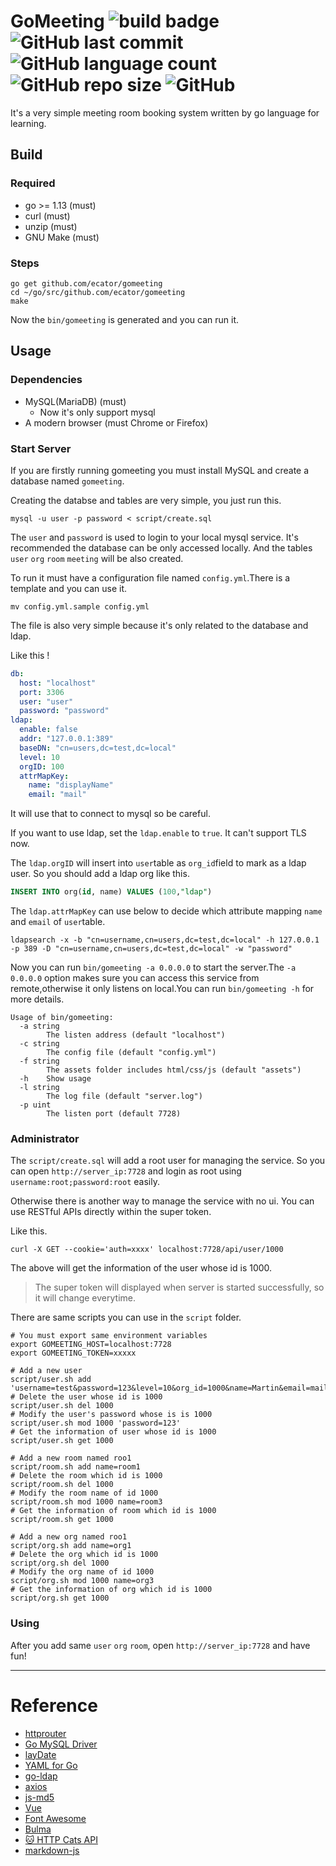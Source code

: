 
# GoMeeting ![build badge](https://github.com/ecator/gomeeting/actions/workflows/build.yml/badge.svg) ![GitHub last commit](https://img.shields.io/github/last-commit/ecator/gomeeting) ![GitHub language count](https://img.shields.io/github/languages/count/ecator/gomeeting) ![GitHub repo size](https://img.shields.io/github/repo-size/ecator/gomeeting) ![GitHub](https://img.shields.io/github/license/ecator/gomeeting) 
It's a very simple meeting room booking system written by go language for learning.

## Build
### Required
 - go >= 1.13 (must)
 - curl (must)
 - unzip (must)
 - GNU Make (must)
 
### Steps
```shell
go get github.com/ecator/gomeeting
cd ~/go/src/github.com/ecator/gomeeting
make
```
Now the `bin/gomeeting` is generated and you can run it.

## Usage
### Dependencies
- MySQL(MariaDB) (must)
  - Now it's only support mysql
- A modern browser (must Chrome or Firefox)

### Start Server
If you are firstly running gomeeting you must install MySQL and create a database named `gomeeting`.

Creating the databse and tables are very simple, you just run this.
```shell
mysql -u user -p password < script/create.sql
```
The `user` and `password` is used to login to your local mysql service. It's recommended the database can be only accessed locally. And the tables `user` `org` `room` `meeting` will be also created.

To run it must have a configuration file named `config.yml`.There is a template and you can use it.
```shell
mv config.yml.sample config.yml
```
The file is also very simple because it's only related to the database and ldap.

Like this !

```yaml
db:
  host: "localhost"
  port: 3306
  user: "user"
  password: "password"
ldap:
  enable: false
  addr: "127.0.0.1:389"
  baseDN: "cn=users,dc=test,dc=local"
  level: 10
  orgID: 100
  attrMapKey:
    name: "displayName"
    email: "mail"
```

It will use that to connect to mysql so be careful.

If you want to use ldap, set the `ldap.enable` to `true`. It can't support TLS now.

The `ldap.orgID` will insert into `user`table as `org_id`field to mark as a ldap user. So you should add a ldap org like this.

```sql
INSERT INTO org(id, name) VALUES (100,"ldap")
```

The `ldap.attrMapKey` can use below to decide which attribute mapping `name` and `email` of `user`table.

```shell
ldapsearch -x -b "cn=username,cn=users,dc=test,dc=local" -h 127.0.0.1 -p 389 -D "cn=username,cn=users,dc=test,dc=local" -w "password"
```

Now you can run `bin/gomeeting -a 0.0.0.0` to start the server.The `-a 0.0.0.0` option makes sure you can access this service from remote,otherwise it only listens on local.You can run `bin/gomeeting -h` for more details.

```shell
Usage of bin/gomeeting:
  -a string
    	The listen address (default "localhost")
  -c string
    	The config file (default "config.yml")
  -f string
    	The assets folder includes html/css/js (default "assets")
  -h	Show usage
  -l string
    	The log file (default "server.log")
  -p uint
    	The listen port (default 7728)
```
### Administrator
The `script/create.sql` will add a root user for managing the service. So you can open `http://server_ip:7728` and login as root using `username:root;password:root` easily.

Otherwise there is another way to manage the service with no ui. You can use RESTful APIs directly within the super token.

Like this.

```
curl -X GET --cookie='auth=xxxx' localhost:7728/api/user/1000
```

The above will get the information of the user whose id is 1000.

> The super token will displayed when server is started successfully, so it will change everytime.

There are same scripts you can use in the `script` folder.

```shell
# You must export same environment variables
export GOMEETING_HOST=localhost:7728
export GOMEETING_TOKEN=xxxxx

# Add a new user
script/user.sh add 'username=test&password=123&level=10&org_id=1000&name=Martin&email=mail@example.com'
# Delete the user whose id is 1000
script/user.sh del 1000
# Modify the user's password whose is is 1000
script/user.sh mod 1000 'password=123'
# Get the information of user whose id is 1000
script/user.sh get 1000

# Add a new room named roo1
script/room.sh add name=room1
# Delete the room which id is 1000
script/room.sh del 1000
# Modify the room name of id 1000
script/room.sh mod 1000 name=room3
# Get the information of room which id is 1000
script/room.sh get 1000

# Add a new org named roo1
script/org.sh add name=org1
# Delete the org which id is 1000
script/org.sh del 1000
# Modify the org name of id 1000
script/org.sh mod 1000 name=org3
# Get the information of org which id is 1000
script/org.sh get 1000
```

### Using

After you add same `user` `org` `room`, open `http://server_ip:7728`  and have fun!

---
# Reference

- [httprouter](https://github.com/julienschmidt/httprouter)
- [Go MySQL Driver](https://github.com/go-sql-driver/mysql)
- [layDate](https://www.layui.com/laydate/)
- [YAML for Go](https://github.com/go-yaml/yaml)
- [go-ldap](https://github.com/go-ldap/ldap)
- [axios](https://github.com/axios/axios)
- [js-md5](https://github.com/emn178/js-md5)
- [Vue](https://github.com/vuejs/vue)
- [Font Awesome](https://fontawesome.com/)
- [Bulma](https://bulma.io/)
- [🐱 HTTP Cats API ](https://github.com/httpcats/http.cat)
- [markdown-js](https://github.com/evilstreak/markdown-js)
